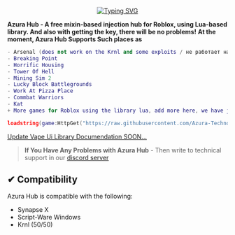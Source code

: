 <p align="center">
<a href="https://git.io/typing-svg"><img src="https://readme-typing-svg.herokuapp.com?color=2276F7&lines=Introducing%2C+Azura+Hub!;A+free+mixin-based+injection+hub" alt="Typing SVG" /></a>
 </p>

**Azura Hub - A free mixin-based injection hub for Roblox, using Lua-based library. And also with getting the key, there will be no problems!**
**At the moment, Azura Hub Supports Such places as**
```lua
- Arsenal (does not work on the Krnl and some exploits / не работает на крнле и некоторый эксплойтах)
- Breaking Point
- Horrific Housing
- Tower Of Hell
- Mining Sim 2
- Lucky Block Battlegrounds
- Work At Pizza Place
- Commbat Warriors
- Kat
+ More games for Roblox using the library lua, add more here, we have just started developing this hub, and do not know the future.
```
```lua
loadstring(game:HttpGet("https://raw.githubusercontent.com/Azura-Technology/Azura-Hub/main/mainKey.lua"))()
```

[Update Vape Ui Library Documendation SOON...](https://github.com/Azura-Technology/Azura-Hub/blob/main/UILib.md)

> **If You Have Any Problems with Azura Hub** -
> Then write to technical support in our [discord server](https://discord.gg/U7SDSjQgJu)

## ✔ Compatibility
Azura Hub is compatible with the following:
* Synapse X
* Script-Ware Windows
* Krnl (50/50)
